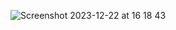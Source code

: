 ![Screenshot 2023-12-22 at 16 18 43](https://github.com/Artistry449/Guess-My-Number/assets/130551014/e37f0e0c-31ae-4bdb-8ff6-8e1f5f57433c)
